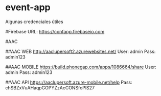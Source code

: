 # event-app

Algunas credenciales útiles

#Firebase
URL: https://confapp.firebaseio.com


#AAC

##AAC WEB
http://aaclupersoft2.azurewebsites.net/
User: admin
Pass: admin123

##AAC MOBILE
https://build.phonegap.com/apps/1086664/share
User: admin
Pass: admin123

##AAC API
https://aaclupersoft.azure-mobile.net/help
Pass: chSBZxVuAHaqpGOPYZzAcCONSfoPlS27
